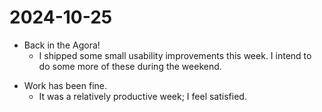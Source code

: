 # 2024-10-25
* Back in the Agora!
  * I shipped some small usability improvements this week. I intend to do some more of these during the weekend.
- Work has been fine.
  - It was a relatively productive week; I feel satisfied.